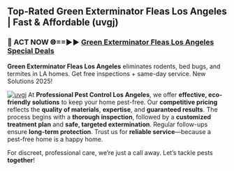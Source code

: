 ## Top-Rated Green Exterminator Fleas Los Angeles | Fast & Affordable (uvgj)

<h3>🐜 ACT NOW 🌐==►► <a href="https://tinyurl.com/yc7vsfwc" rel="nofollow">Green Exterminator Fleas Los Angeles Special Deals</a></h3>

**Green Exterminator Fleas Los Angeles** eliminates rodents, bed bugs, and termites in LA homes. Get free inspections + same-day service. New Solutions 2025!

[![uvgj](https://i.imgur.com/1VzRXn8.jpeg)](https://tinyurl.com/yc7vsfwc)
At **Professional Pest Control Los Angeles**, we offer **effective, eco-friendly solutions** to keep your home pest-free. Our **competitive pricing** reflects the **quality of materials**, **expertise**, and **guaranteed results**. The process begins with a **thorough inspection**, followed by a **customized treatment plan** and **safe, targeted extermination**. Regular follow-ups ensure **long-term protection**. Trust us for **reliable service**—because a pest-free home is a happy home.  

For discreet, professional care, we’re just a call away. Let’s tackle pests **together**!
